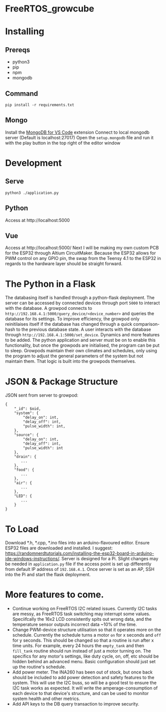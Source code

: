 # FreeRTOS_growcube
 
# Installing

## Prereqs
- python3
- pip
- npm
- mongodb

## Command
`pip install -r requirements.txt`

## Mongo
Install the [MongoDB for VS Code](https://marketplace.visualstudio.com/items?itemName=mongodb.mongodb-vscode) extension
Connect to local mongodb server (Default is localhost:27017)
Open the `setup.mongodb` file and run it with the play button in the top right of the editor window

# Development
## Serve
`python3 ./application.py`

## Python
Access at http://localhost:5000

## Vue
Access at http://localhost:5000/
Next I will be making my own custom PCB for the ESP32 through Altium CircuitMaker. Because the ESP32 allows for PWM control on any GPIO pin, the swap from the Teensy 4.1 to the ESP32 in regards to the hardware layer should be straight forward. 

# The Python in a Flask
The databasing itself is handled through a python-flask deployment. The server can be accessed by connected devices through port `5000` to interact with the database. A growpod connects to `http://192.168.4.1:5000/query_device/<device_number>` and queries the database for its settings. To improve efficiency, the growpod only reinitilaises itself if the database has changed through a quick comparison-hash to the previous database state. A user interacts with the database through `http://192.168.4.1:5000/set_device`. Dynamics and more features to be added. The python application and server must be on to enable this functionality, but once the growpods are initialised, the program can be put to sleep. Growpods maintain their own climates and schedules, only using the program to adjust the general parameters of the system but not maintain them. That logic is built into the growpods themselves. 

# JSON & Package Structure
JSON sent from server to growpod:
```
{
    "_id": $oid,
    "system": {
        "delay_on": int,
        "delay_off": int,
        "pulse_width": int,
    },
    "source": {
        "delay_on": int,
        "delay_off": int,
        "pulse_width": int
    },
    "drain": {
       ...
    },
    "food": {
       ...
    },
    "air": {
       ...
    },
    "LED": {
       ...
    }
}
```

# To Load
Download \*.h, \*.cpp, \*.ino files into an arduino-flavoured editor. Ensure ESP32 files are downloaded and installed. I suggest: https://randomnerdtutorials.com/installing-the-esp32-board-in-arduino-ide-windows-instructions/. 
Server is designed for a Pi. Slight changes may be needed in `application.py` file if the access point is set up differently from default IP address of `192.168.4.1`. Once server is set as an AP, SSH into the Pi and start the flask deployment. 

# More features to come. 
+ Continue working on FreeRTOS I2C related issues. Currently I2C tasks are messy, as FreeRTOS task switching may interrupt some values. Speciifcally the 16x2 LCD consistently spits out wrong data, and the temperature sensor outputs incorrect data ~10% of the time. 
+ Change PWM-device structure utilisation so that it operates more on the schedule. Currently the schedule turns a motor `on` for x seconds and `off` for y seconds. This should be changed so that a routine is run after x time units. For example, every 24 hours the `empty_tank` and then `fill_tank` routine should run instead of just a motor turning on. The specifics for any motor's settings, like duty cycle, on, off, etc should be hidden behind an advanced menu. Basic configuration should just set up the routine's schedule. 
+ Add power meter. The INA260 has been out of stock, but once back should be included to add power detection and safety features to the system. This will use the I2C buss, so will be a good test to ensure the I2C task works as expected. It will write the amperage-consumption of each device to that device's structure, and can be used to monitor system health and other metrics. 
+ Add API keys to the DB query transaction to improve security. 
